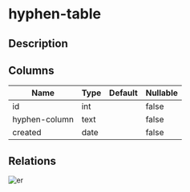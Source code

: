 # hyphen-table

## Description

## Columns

| Name | Type | Default | Nullable |
| ---- | ---- | ------- | -------- |
| id | int |  | false |
| hyphen-column | text |  | false |
| created | date |  | false |

## Relations

![er](hyphen-table.svg)
